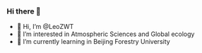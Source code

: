 ### Hi there 👋

- 👋 Hi, I’m @LeoZWT
- 👀 I’m interested in Atmospheric Sciences and Global ecology
- 🌱 I’m currently learning in Beijing Forestry University
